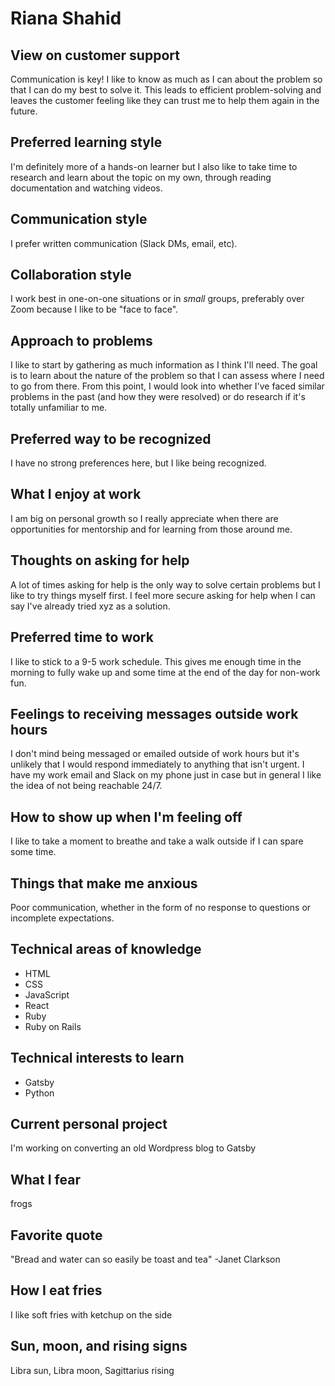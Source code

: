 # Riana Shahid

## View on customer support
Communication is key! I like to know as much as I can about the problem so that I can do my best to solve it. This leads to efficient problem-solving and leaves the customer feeling like they can trust me to help them again in the future. 

## Preferred learning style
I'm definitely more of a hands-on learner but I also like to take time to research and learn about the topic on my own, through reading documentation and watching videos. 

## Communication style
I prefer written communication (Slack DMs, email, etc).

## Collaboration style
I work best in one-on-one situations or in *small* groups, preferably over Zoom because I like to be "face to face".

## Approach to problems
I like to start by gathering as much information as I think I'll need. The goal is to learn about the nature of the problem so that I can assess where I need to go from there. From this point, I would look into whether I've faced similar problems in the past (and how they were resolved) or do research if it's totally unfamiliar to me. 

## Preferred way to be recognized
I have no strong preferences here, but I like being recognized.

## What I enjoy at work
I am big on personal growth so I really appreciate when there are opportunities for mentorship and for learning from those around me. 

## Thoughts on asking for help
A lot of times asking for help is the only way to solve certain problems but I like to try things myself first. I feel more secure asking for help when I can say I've already tried xyz as a solution. 

## Preferred time to work
I like to stick to a 9-5 work schedule. This gives me enough time in the morning to fully wake up and some time at the end of the day for non-work fun.

## Feelings to receiving messages outside work hours
I don't mind being messaged or emailed outside of work hours but it's unlikely that I would respond immediately to anything that isn't urgent. I have my work email and Slack on my phone just in case but in general I like the idea of not being reachable 24/7. 

## How to show up when I'm feeling off
I like to take a moment to breathe and take a walk outside if I can spare some time. 

## Things that make me anxious
Poor communication, whether in the form of no response to questions or incomplete expectations.

## Technical areas of knowledge
- HTML
- CSS
- JavaScript
- React
- Ruby
- Ruby on Rails

## Technical interests to learn
- Gatsby
- Python

## Current personal project
I'm working on converting an old Wordpress blog to Gatsby

## What I fear
frogs

## Favorite quote
"Bread and water can so easily be toast and tea" -Janet Clarkson

## How I eat fries
I like soft fries with ketchup on the side

## Sun, moon, and rising signs
Libra sun, Libra moon, Sagittarius rising
